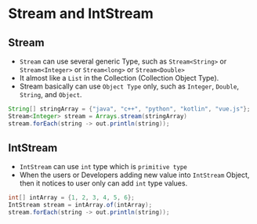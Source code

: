 # Stream and IntStream

## Stream

- `Stream` can use several generic Type, such as ```Stream<String>``` or ```Stream<Integer>``` or ```Stream<long>``` or ```Stream<Double>```
- It almost like a `List` in the Collection (Collection Object Type).
- Stream basically can use `Object Type` only, such as `Integer`, `Double`, `String`, and `Object`.

```java
String[] stringArray = {"java", "c++", "python", "kotlin", "vue.js"};
Stream<Integer> stream = Arrays.stream(stringArray)
stream.forEach(string -> out.println(string));
```

## IntStream

- `IntStream` can use `int` type which is `primitive type`
- When the users or Developers adding new value into `IntStream` Object, then it notices to user only can add `int` type values.

```java
int[] intArray = {1, 2, 3, 4, 5, 6};
IntStream stream = intArray.of(intArray);
stream.forEach(string -> out.println(string));
```
